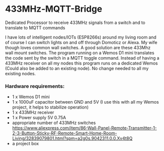 # 433MHz-MQTT-Bridge
Dedicated Processor to receive 433MHz signals from a switch and to translate to MQTT commands

I have lots of intelligent nodes/IOTs (ESP8266s) around my living room and of course I can switch lights on and off through Domoticz or Alexa.
My wife though loves common wall switches. A good solution are these 433Mhz wall mount switches. The program running on a Wemos D1 mini 
translates the code sent by the switch in a MQTT toggle command. Instead of having a 433MHz receiver on all my nodes this program 
runs on a dedicated Wemos (Could also be added to an existing node). No change needed to all my existing nodes.

### Hardware requirements:
* 1 x Wemos D1 mini
* 1 x 1000uF capacitor between GND and 5V (I use this with all my Wemos project, it helps to stabilize operation)
* 1 x 433MHz receiver 
* 1 x Power supply 5V 0.75A
* appropriate number of 433MHz switches https://www.aliexpress.com/item/86-Wall-Panel-Remote-Transmitter-1-2-3-Button-Sticky-RF-Remote-Smart-Home-Room-Living/32839079801.html?spm=a2g0s.9042311.0.0.Xv4t8Q
* a project box
